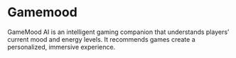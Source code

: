 # Gamemood
GameMood AI is an intelligent gaming companion that understands players’ current mood and energy levels. It recommends games create a personalized, immersive experience.
